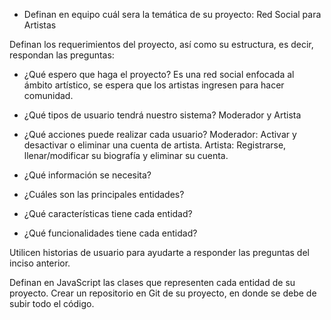 - Definan en equipo cuál sera la temática de su proyecto:
Red Social para Artistas

Definan los requerimientos del proyecto, así como su estructura, es decir, respondan las preguntas:

- ¿Qué espero que haga el proyecto?
Es una red social enfocada al ámbito artístico, se espera que los artistas ingresen para hacer comunidad.

- ¿Qué tipos de usuario tendrá nuestro sistema?
Moderador y Artista

- ¿Qué acciones puede realizar cada usuario?
Moderador: Activar y desactivar o eliminar una cuenta de artista.
Artista: Registrarse, llenar/modificar su biografía y eliminar su cuenta.

- ¿Qué información se necesita?


- ¿Cuáles son las principales entidades?


- ¿Qué características tiene cada entidad?


- ¿Qué funcionalidades tiene cada entidad?


Utilicen historias de usuario para ayudarte a responder las preguntas del inciso anterior.

Definan en JavaScript las clases que representen cada entidad de su proyecto.
Crear un repositorio en Git de su proyecto, en donde se debe de subir todo el código.